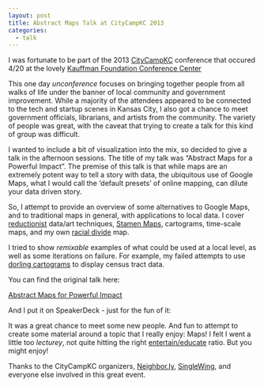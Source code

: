 ```yaml
---
layout: post
title: Abstract Maps Talk at CityCampKC 2013
categories:
  - talk
---
```


I was fortunate to be part of the 2013 [CityCampKC](http://citycampkc.org/) conference that occured 4/20 at the lovely [Kauffman Foundation Conference Center](http://www.kauffman.org/about-foundation/the-kauffman-conference-center.aspx)

This one day _unconference_ focuses on bringing together people from all walks of life under the banner of local community and government improvement. While a majority of the attendees appeared to be connected to the tech and startup scenes in Kansas City, I also got a chance to meet government officials, librarians, and artists from the community. The variety of people was great, with the caveat that trying to create a talk for this kind of group was difficult.

I wanted to include a bit of visualization into the mix, so decided to give a talk in the afternoon sessions. The title of my talk was “Abstract Maps for a Powerful Impact”. The premise of this talk is that while maps are an extremely potent way to tell a story with data, the ubiquitous use of Google Maps, what I would call the ‘default presets’ of online mapping, can dilute your data driven story.

So, I attempt to provide an overview of some alternatives to Google Maps, and to traditional maps in general, with applications to local data. I cover [reductionist](http://vallandingham.me/kansas_city_streets_map_with_tilemill.html) data/art techniques, [Stamen Maps](http://maps.stamen.com), cartograms, time-scale maps, and my own [racial divide](http://vallandingham.me/racial_divide/) map.

I tried to show _remixable_ examples of what could be used at a local level, as well as some iterations on failure. For example, my failed attempts to use [dorling cartograms](http://bl.ocks.org/mbostock/4055892) to display census tract data.

You can find the original talk here:

[Abstract Maps for Powerful Impact](http://vallandingham.me/abstract_map_talk/#0)

And I put it on SpeakerDeck - just for the fun of it:

<script async class="speakerdeck-embed" data-id="a8dd33008ca00130b2101231381d4b42" data-ratio="1.77777777777778" src="//speakerdeck.com/assets/embed.js">
</script>

It was a great chance to meet some new people. And fun to attempt to create some material around a topic that I really enjoy: Maps! I felt I went a little too _lecturey_, not quite hitting the right [entertain/educate](http://www.hilarymason.com/speaking/speaking-entertain-dont-teach/) ratio. But you might enjoy!

Thanks to the CityCampKC organizers, [Neighbor.ly](http://neighbor.ly/), [SingleWing](http://www.singlewingcreative.com/), and everyone else involved in this great event.
